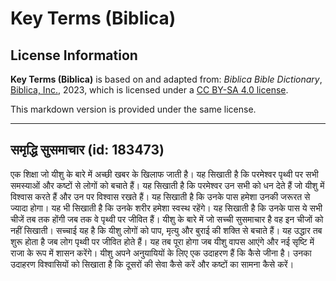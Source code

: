 # Key Terms (Biblica)

## License Information

**Key Terms (Biblica)** is based on and adapted from: _Biblica Bible Dictionary_, [Biblica, Inc.](https://www.biblica.com/), 2023, which is licensed under a [CC BY-SA 4.0 license](https://creativecommons.org/licenses/by-sa/4.0/legalcode.en).

This markdown version is provided under the same license.



--------------------------------

## समृद्धि सुसमाचार (id: 183473)

एक शिक्षा जो यीशु के बारे में अच्छी खबर के खिलाफ जाती है। यह सिखाती है कि परमेश्‍वर पृथ्वी पर सभी समस्याओं और कष्टों से लोगों को बचाते हैं। यह सिखाती है कि परमेश्‍वर उन सभी को धन देते हैं जो यीशु में विश्वास करते हैं और उन पर विश्वास रखते हैं। यह सिखाती है कि उनके पास हमेशा उनकी जरूरत से ज्यादा होगा। यह भी सिखाती है कि उनके शरीर हमेशा स्वस्थ रहेंगे। यह सिखाती है कि उनके पास ये सभी चीजें तब तक होंगी जब तक वे पृथ्वी पर जीवित हैं। यीशु के बारे में जो सच्ची सुसमाचार है वह इन चीजों को नहीं सिखाती। सच्चाई यह है कि यीशु लोगों को पाप, मृत्यु और बुराई की शक्ति से बचाते हैं। यह उद्धार तब शुरू होता है जब लोग पृथ्वी पर जीवित होते हैं। यह तब पूरा होगा जब यीशु वापस आएंगे और नई सृष्टि में राजा के रूप में शासन करेंगे। यीशु अपने अनुयायियों के लिए एक उदाहरण हैं कि कैसे जीना है। उनका उदाहरण विश्वासियों को सिखाता है कि दूसरों की सेवा कैसे करें और कष्टों का सामना कैसे करें।



